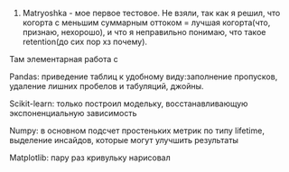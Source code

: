 1. Matryoshka - мое первое тестовое. Не взяли, так как я решил, что когорта с меньшим суммарным оттоком = лучшая когорта(что, признаю, нехорошо), и что я неправильно понимаю, что такое retention(до сих пор хз почему).


Там элементарная работа с

Pandas: приведение таблиц к удобному виду:заполнение пропусков, удаление лишних пробелов и табуляций, джойны.

Scikit-learn: только построил модельку, восстанавливающую экспоненциальную зависимость

Numpy: в основном подсчет простеньких метрик по типу lifetime, выделение инсайдов, которые могут улучшить результаты

Matplotlib: пару раз кривульку нарисовал

